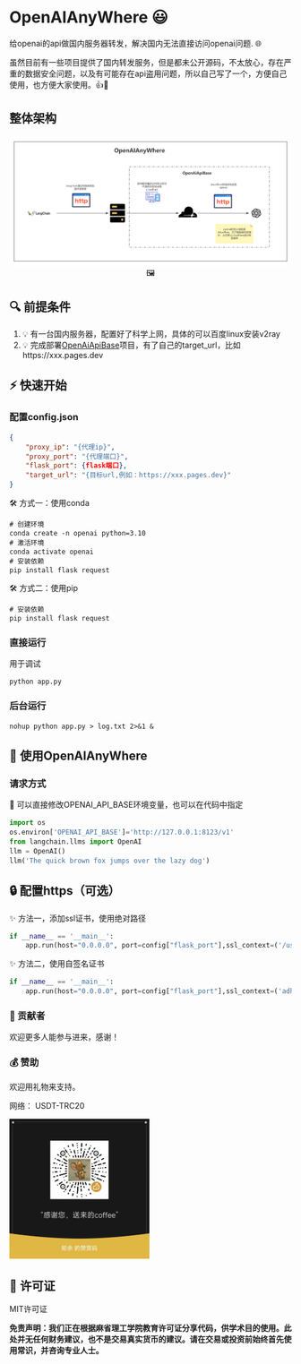 # OpenAIAnyWhere 😃
给openai的api做国内服务器转发，解决国内无法直接访问openai问题. 🌐

虽然目前有一些项目提供了国内转发服务，但是都未公开源码，不太放心，存在严重的数据安全问题，以及有可能存在api盗用问题，所以自己写了一个，方便自己使用，也方便大家使用。👍👏

## 整体架构
<div align="center">
    <img src="img/OpenAIAnyWhere.png" width="1200"> 🖼️
</div>


## 🔍 前提条件
1. 💡 有一台国内服务器，配置好了科学上网，具体的可以百度linux安装v2ray
2. 💡 完成部署[OpenAiApiBase](https://github.com/XingYu-Zhong/OpenAiApiBase)项目，有了自己的target_url，比如https://xxx.pages.dev

## ⚡ 快速开始
### 配置config.json
```json
{
    "proxy_ip": "{代理ip}",
    "proxy_port": "{代理端口}",
    "flask_port": {flask端口},
    "target_url": "{目标url,例如：https://xxx.pages.dev}"
}
```


🛠️ 方式一：使用conda
```shell
# 创建环境
conda create -n openai python=3.10
# 激活环境
conda activate openai
# 安装依赖
pip install flask request
```
🛠️ 方式二：使用pip
```shell    
# 安装依赖
pip install flask request
```

### 直接运行
用于调试
```shell
python app.py
```
### 后台运行
```shell    
nohup python app.py > log.txt 2>&1 &
```

## 🚀 使用OpenAIAnyWhere
### 请求方式
💼 可以直接修改OPENAI_API_BASE环境变量，也可以在代码中指定
```python
import os
os.environ['OPENAI_API_BASE']='http://127.0.0.1:8123/v1'
from langchain.llms import OpenAI
llm = OpenAI()
llm('The quick brown fox jumps over the lazy dog')
```

## 🔒 配置https（可选）


✨ 方法一，添加ssl证书，使用绝对路径
```python
if __name__ == '__main__':
    app.run(host="0.0.0.0", port=config["flask_port"],ssl_context=('/usr/local/nginx/zhongxingyu.com_bundle.pem','/usr/local/nginx/zhongxingyu.com.key'))

```

✨ 方法二，使用自签名证书
```python   
if __name__ == '__main__':
    app.run(host="0.0.0.0", port=config["flask_port"],ssl_context=('adhoc'))
```
### 👥 贡献者

欢迎更多人能参与进来，感谢！

### 💰 赞助

欢迎用礼物来支持。

网络： USDT-TRC20

<img src="img/support.jpg" width="250" height="250">

## 📝 许可证

MIT许可证

**免责声明：我们正在根据麻省理工学院教育许可证分享代码，供学术目的使用。此处并无任何财务建议，也不是交易真实货币的建议。请在交易或投资前始终首先使用常识，并咨询专业人士。**